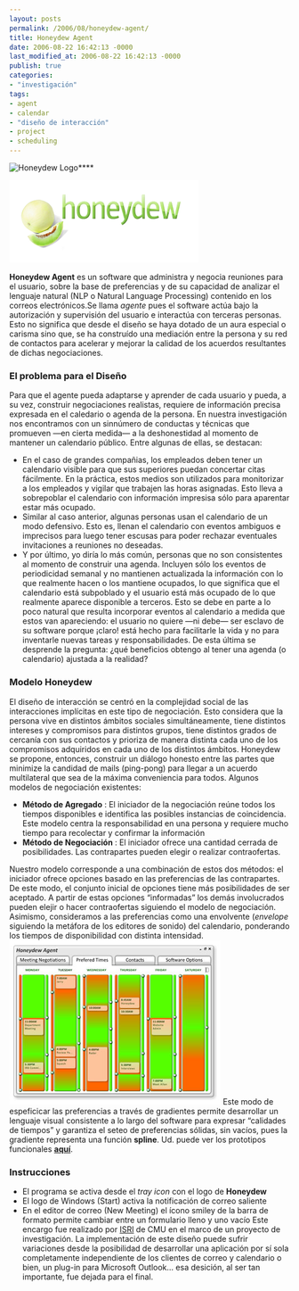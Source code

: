 ```yaml
---
layout: posts
permalink: /2006/08/honeydew-agent/
title: Honeydew Agent
date: 2006-08-22 16:42:13 -0000
last_modified_at: 2006-08-22 16:42:13 -0000
publish: true
categories:
- "investigación"
tags:
- agent
- calendar
- "diseño de interacción"
- project
- scheduling
---
```

![Honeydew Logo](http://web.archive.org/web/20061013125929//assets/uploads/2006/08/honeydew_logo_small.jpg)****

[![](/assets/uploads/2006/08/honeydew_logo_small1.png)](/assets/uploads/2006/08/honeydew_logo_small1.png)

**Honeydew Agent** es un software que administra y negocia reuniones para el usuario, sobre la base de preferencias y de su capacidad de analizar el lenguaje natural (NLP o Natural Language Processing) contenido en los correos electrónicos.Se llama _agente_ pues el software actúa bajo la autorización y supervisión del usuario e interactúa con terceras personas. Esto no significa que desde el diseño se haya dotado de un aura especial o carisma sino que, se ha construído una mediación entre la persona y su red de contactos para acelerar y mejorar la calidad de los acuerdos resultantes de dichas negociaciones.

### El problema para el Diseño

Para que el agente pueda adaptarse y aprender de cada usuario y pueda, a su vez, construir negociaciones realistas, requiere de información precisa expresada en el caledario o agenda de la persona. En nuestra investigación nos encontramos con un sinnúmero de conductas y técnicas que promueven —en cierta medida— a la deshonestidad al momento de mantener un calendario público. Entre algunas de ellas, se destacan:

* En el caso de grandes compañias, los empleados deben tener un calendario visible para que sus superiores puedan concertar citas fácilmente. En la práctica, estos medios son utilizados para monitorizar a los empleados y vigilar que trabajen las horas asignadas. Esto lleva a sobrepoblar el calendario con información impresisa sólo para aparentar estar más ocupado.
* Similar al caso anterior, algunas personas usan el calendario de un modo defensivo. Esto es, llenan el calendario con eventos ambiguos e imprecisos para luego tener escusas para poder rechazar eventuales invitaciones a reuniones no deseadas.
* Y por último, yo diría lo más común, personas que no son consistentes al momento de construir una agenda. Incluyen sólo los eventos de periodicidad semanal y no mantienen actualizada la información con lo que realmente hacen o los mantiene ocupados, lo que significa que el calendario está subpoblado y el usuario está más ocupado de lo que realmente aparece disponible a terceros. Esto se debe en parte a lo poco natural que resulta incorporar eventos al calendario a medida que estos van apareciendo: el usuario no quiere —ni debe— ser esclavo de su software porque ¡claro! está hecho para facilitarle la vida y no para inventarle nuevas tareas y responsabilidades. De esta última se desprende la pregunta: ¿qué beneficios obtengo al tener una agenda (o calendario) ajustada a la realidad?

### Modelo Honeydew

El diseño de interacción se centró en la complejidad social de las interacciones implícitas en este tipo de negociación. Esto considera que la persona vive en distintos ámbitos sociales simultáneamente, tiene distintos intereses y compromisos para distintos grupos, tiene distintos grados de cercanía con sus contactos y prioriza de manera distinta cada uno de los compromisos adquiridos en cada uno de los distintos ámbitos. Honeydew se propone, entonces, construir un diálogo honesto entre las partes que minimize la candidad de mails (ping-pong) para llegar a un acuerdo multilateral que sea de la máxima conveniencia para todos. Algunos modelos de negociación existentes:

* **Método de Agregado** : El iniciador de la negociación reúne todos los tiempos disponibles e identifica las posibles instancias de coincidencia. Este modelo centra la responsabilidad en una persona y requiere mucho tiempo para recolectar y confirmar la información
* **Método de Negociación** : El iniciador ofrece una cantidad cerrada de posibilidades. Las contrapartes pueden elegir o realizar contraofertas.

Nuestro modelo corresponde a una combinación de estos dos métodos: el iniciador ofrece opciones basado en las preferencias de las contrapartes. De este modo, el conjunto inicial de opciones tiene más posibilidades de ser aceptado. A partir de estas opciones “informadas” los demás involucrados pueden elejir o hacer contraofertas siguiendo el modelo de negociación. Asimismo, consideramos a las preferencias como una envolvente (_envelope_ siguiendo la metáfora de los editores de sonido) del calendario, ponderando los tiempos de disponibilidad con distinta intensidad. [![](/assets/uploads/2006/08/screenshot_preferences11.jpg)](/assets/uploads/2006/08/screenshot_preferences11.jpg) Este modo de espeficicar las preferencias a través de gradientes permite desarrollar un lenguaje visual consistente a lo largo del software para expresar “calidades de tiempos” y garantiza el seteo de preferencias sólidas, sin vacíos, pues la gradiente representa una función **spline**. Ud. puede ver los prototipos funcionales [**aquí**](http://web.archive.org/web/20061013125929/http://www.herbertspencer.net/projects/honeydew/).

### Instrucciones

* El programa se activa desde el _tray icon_ con el logo de **Honeydew**
* El logo de Windows (Start) activa la notificación de correo saliente
* En el editor de correo (New Meeting) el ícono smiley de la barra de formato permite cambiar entre un formulario lleno y uno vacío
Este encargo fue realizado por [ISRI](http://web.archive.org/web/20061013125929/http://www.isri.cmu.edu/index.jsp "Institute for Software Research International") de CMU en el marco de un proyecto de investigación. La implementación de este diseño puede sufrir variaciones desde la posibilidad de desarrollar una aplicación por sí sola completamente independiente de los clientes de correo y calendario o bien, un plug-in para Microsoft Outlook… esa desición, al ser tan importante, fue dejada para el final.
